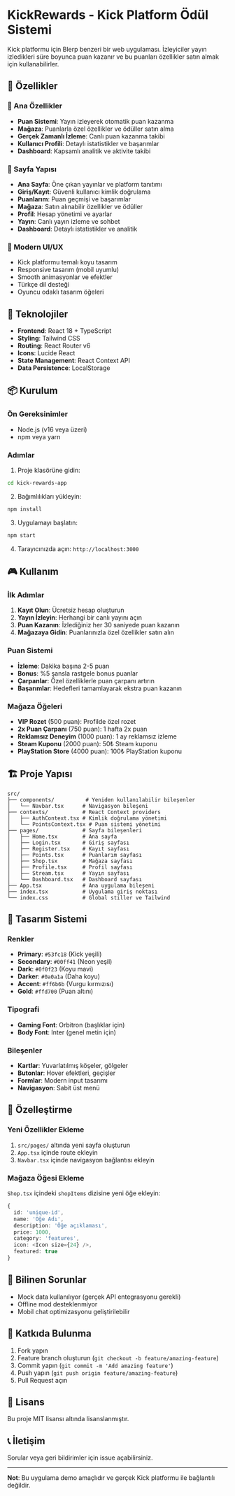 # KickRewards - Kick Platform Ödül Sistemi

Kick platformu için Blerp benzeri bir web uygulaması. İzleyiciler yayın izledikleri süre boyunca puan kazanır ve bu puanları özellikler satın almak için kullanabilirler.

## 🌟 Özellikler

### 🎯 Ana Özellikler
- **Puan Sistemi**: Yayın izleyerek otomatik puan kazanma
- **Mağaza**: Puanlarla özel özellikler ve ödüller satın alma
- **Gerçek Zamanlı İzleme**: Canlı puan kazanma takibi
- **Kullanıcı Profili**: Detaylı istatistikler ve başarımlar
- **Dashboard**: Kapsamlı analitik ve aktivite takibi

### 📱 Sayfa Yapısı
- **Ana Sayfa**: Öne çıkan yayınlar ve platform tanıtımı
- **Giriş/Kayıt**: Güvenli kullanıcı kimlik doğrulama
- **Puanlarım**: Puan geçmişi ve başarımlar
- **Mağaza**: Satın alınabilir özellikler ve ödüller
- **Profil**: Hesap yönetimi ve ayarlar
- **Yayın**: Canlı yayın izleme ve sohbet
- **Dashboard**: Detaylı istatistikler ve analitik

### 🎨 Modern UI/UX
- Kick platformu temalı koyu tasarım
- Responsive tasarım (mobil uyumlu)
- Smooth animasyonlar ve efektler
- Türkçe dil desteği
- Oyuncu odaklı tasarım öğeleri

## 🚀 Teknolojiler

- **Frontend**: React 18 + TypeScript
- **Styling**: Tailwind CSS
- **Routing**: React Router v6
- **Icons**: Lucide React
- **State Management**: React Context API
- **Data Persistence**: LocalStorage

## 📦 Kurulum

### Ön Gereksinimler
- Node.js (v16 veya üzeri)
- npm veya yarn

### Adımlar

1. Proje klasörüne gidin:
```bash
cd kick-rewards-app
```

2. Bağımlılıkları yükleyin:
```bash
npm install
```

3. Uygulamayı başlatın:
```bash
npm start
```

4. Tarayıcınızda açın: `http://localhost:3000`

## 🎮 Kullanım

### İlk Adımlar
1. **Kayıt Olun**: Ücretsiz hesap oluşturun
2. **Yayın İzleyin**: Herhangi bir canlı yayını açın
3. **Puan Kazanın**: İzlediğiniz her 30 saniyede puan kazanın
4. **Mağazaya Gidin**: Puanlarınızla özel özellikler satın alın

### Puan Sistemi
- **İzleme**: Dakika başına 2-5 puan
- **Bonus**: %5 şansla rastgele bonus puanlar
- **Çarpanlar**: Özel özelliklerle puan çarpanı artırın
- **Başarımlar**: Hedefleri tamamlayarak ekstra puan kazanın

### Mağaza Öğeleri
- **VIP Rozet** (500 puan): Profilde özel rozet
- **2x Puan Çarpanı** (750 puan): 1 hafta 2x puan
- **Reklamsız Deneyim** (1000 puan): 1 ay reklamsız izleme
- **Steam Kuponu** (2000 puan): 50₺ Steam kuponu
- **PlayStation Store** (4000 puan): 100₺ PlayStation kuponu

## 🏗️ Proje Yapısı

```
src/
├── components/          # Yeniden kullanılabilir bileşenler
│   └── Navbar.tsx      # Navigasyon bileşeni
├── contexts/           # React Context providers
│   ├── AuthContext.tsx # Kimlik doğrulama yönetimi
│   └── PointsContext.tsx # Puan sistemi yönetimi
├── pages/              # Sayfa bileşenleri
│   ├── Home.tsx        # Ana sayfa
│   ├── Login.tsx       # Giriş sayfası
│   ├── Register.tsx    # Kayıt sayfası
│   ├── Points.tsx      # Puanlarım sayfası
│   ├── Shop.tsx        # Mağaza sayfası
│   ├── Profile.tsx     # Profil sayfası
│   ├── Stream.tsx      # Yayın sayfası
│   └── Dashboard.tsx   # Dashboard sayfası
├── App.tsx             # Ana uygulama bileşeni
├── index.tsx           # Uygulama giriş noktası
└── index.css           # Global stiller ve Tailwind
```

## 🎨 Tasarım Sistemi

### Renkler
- **Primary**: `#53fc18` (Kick yeşili)
- **Secondary**: `#00ff41` (Neon yeşil)
- **Dark**: `#0f0f23` (Koyu mavi)
- **Darker**: `#0a0a1a` (Daha koyu)
- **Accent**: `#ff6b6b` (Vurgu kırmızısı)
- **Gold**: `#ffd700` (Puan altını)

### Tipografi
- **Gaming Font**: Orbitron (başlıklar için)
- **Body Font**: Inter (genel metin için)

### Bileşenler
- **Kartlar**: Yuvarlatılmış köşeler, gölgeler
- **Butonlar**: Hover efektleri, geçişler
- **Formlar**: Modern input tasarımı
- **Navigasyon**: Sabit üst menü

## 🔧 Özelleştirme

### Yeni Özellikler Ekleme
1. `src/pages/` altında yeni sayfa oluşturun
2. `App.tsx` içinde route ekleyin
3. `Navbar.tsx` içinde navigasyon bağlantısı ekleyin

### Mağaza Öğesi Ekleme
`Shop.tsx` içindeki `shopItems` dizisine yeni öğe ekleyin:

```typescript
{
  id: 'unique-id',
  name: 'Öğe Adı',
  description: 'Öğe açıklaması',
  price: 1000,
  category: 'features',
  icon: <Icon size={24} />,
  featured: true
}
```

## 🐛 Bilinen Sorunlar

- Mock data kullanılıyor (gerçek API entegrasyonu gerekli)
- Offline mod desteklenmiyor
- Mobil chat optimizasyonu geliştirilebilir

## 🤝 Katkıda Bulunma

1. Fork yapın
2. Feature branch oluşturun (`git checkout -b feature/amazing-feature`)
3. Commit yapın (`git commit -m 'Add amazing feature'`)
4. Push yapın (`git push origin feature/amazing-feature`)
5. Pull Request açın

## 📄 Lisans

Bu proje MIT lisansı altında lisanslanmıştır.

## 📞 İletişim

Sorular veya geri bildirimler için issue açabilirsiniz.

---

**Not**: Bu uygulama demo amaçlıdır ve gerçek Kick platformu ile bağlantılı değildir.
